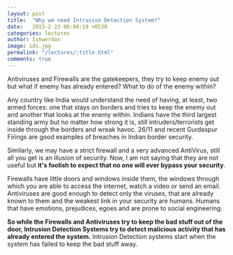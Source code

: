 ```yaml
---
layout: post
title:  "Why we need Intrusion Detection System?"
date:   2013-2-23 00:08:19 +0530
categories: lectures
author: Ishwerdas
image: ids.jpg
permalink: "/lectures/:title.html"
comments: true
---
```


Antiviruses and Firewalls are the gatekeepers, they try to keep enemy out but what if enemy has already entered? What to do of the enemy within? 

Any country like India would understand the need of having, at least, two armed forces: one that stays on borders and tries to keep the enemy out and another that looks at the enemy within. Indians have the third largest standing army but no matter how strong it is, still intruders/terrorists get inside through the borders and wreak havoc. 26/11 and recent Gurdaspur Firings are good examples of breaches in Indian border security. 

Similarly, we may have a strict firewall and a very advanced AntiVirus, still all you get is an illusion of security. Now, I am not saying that they are not useful but **it's foolish to expect that no one will ever bypass your security**.  

Firewalls have little doors and windows inside them, the windows through which you are able to access the internet, watch a video or send an email. Antiviruses are good enough to detect only the viruses, that are already known to them and the weakest link in your security are humans. Humans that have emotions, prejudices, egoes and are prone to social engineering. 

**So while the Firewalls and Antiviruses try to keep the bad stuff out of the door, Intrusion Detection Systems try to detect malicious activity that has already entered the system.** Intrusion Detection systems start when the system has failed to keep the bad stuff away.
